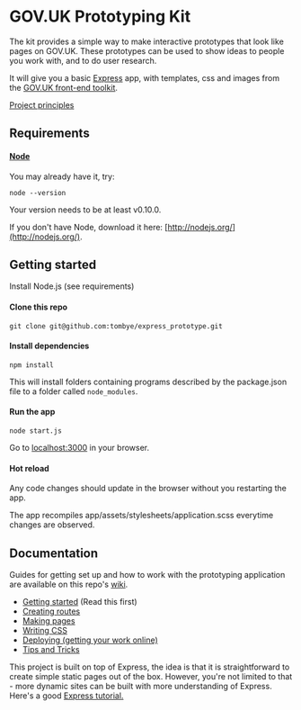# GOV.UK Prototyping Kit

The kit provides a simple way to make interactive prototypes that look like pages on GOV.UK. These prototypes can be used to show ideas to people you work with, and to do user research.

It will give you a basic [Express](http://expressjs.com/) app, with templates, css and images from the [GOV.UK front-end toolkit](https://github.com/alphagov/govuk_frontend_toolkit).

[Project principles](docs/principles.md)

## Requirements

#### [Node](http://nodejs.org/)

You may already have it, try:

```
node --version
```

Your version needs to be at least v0.10.0.

If you don't have Node, download it here: [http://nodejs.org/](http://nodejs.org/).

## Getting started

Install Node.js (see requirements)

#### Clone this repo

```
git clone git@github.com:tombye/express_prototype.git
```

#### Install dependencies

```
npm install
```

This will install folders containing programs described by the package.json file to a folder called `node_modules`.

#### Run the app

```
node start.js
```

Go to [localhost:3000](http://localhost:3000) in your browser.

#### Hot reload

Any code changes should update in the browser without you restarting the app.

The app recompiles app/assets/stylesheets/application.scss everytime changes are observed.

## Documentation

Guides for getting set up and how to work with the prototyping application are available on this repo's [wiki](https://github.com/tombye/express_prototype/wiki).

* [Getting started](https://github.com/tombye/express_prototype/wiki/Getting-started) (Read this first)
* [Creating routes](https://github.com/tombye/express_prototype/wiki/Creating-routes)
* [Making pages](https://github.com/tombye/express_prototype/wiki/Making-pages)
* [Writing CSS](https://github.com/tombye/express_prototype/wiki/Writing-CSS)
* [Deploying (getting your work online)](https://github.com/tombye/express_prototype/wiki/Deploying-(getting-your-work-online))
* [Tips and Tricks](https://github.com/tombye/express_prototype/wiki/Tips-and-Tricks)

This project is built on top of Express, the idea is that it is straightforward to create simple static pages out of the box. However, you're not limited to that - more dynamic sites can be built with more understanding of Express. Here's a good [Express tutorial.](http://code.tutsplus.com/tutorials/introduction-to-express--net-33367)

